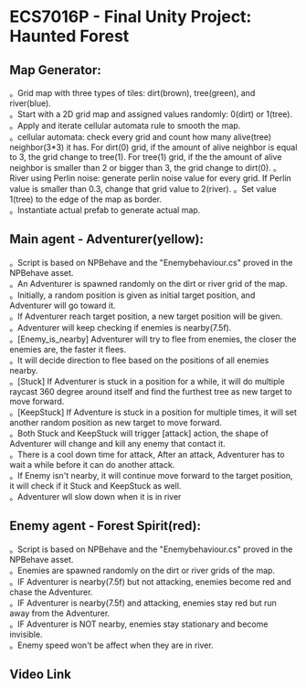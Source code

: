 # ECS7016P - Final Unity Project: Haunted Forest
## Map Generator:<br> 
。Grid map with three types of tiles: dirt(brown), tree(green), and river(blue).<br>
。Start with a 2D grid map and assigned values randomly: 0(dirt) or 1(tree).<br>
。Apply and iterate cellular automata rule to smooth the map.<br>
。cellular automata: check every grid and count how many alive(tree) neighbor(3*3) it has. For dirt(0) grid, if the amount of alive neighbor is equal to 3, the grid change to tree(1). For tree(1) grid, if the the amount of alive neighbor is smaller than 2 or bigger than 3, the grid change to dirt(0).
。River using Perlin noise: generate perlin noise value for every grid. If Perlin value is smaller than 0.3, change that grid value to 2(river).
。Set value 1(tree) to the edge of the map as border.<br>
。Instantiate actual prefab to generate actual map.<br>
## Main agent - Adventurer(yellow):<br>
。Script is based on NPBehave and the "Enemybehaviour.cs" proved in the NPBehave asset.<br>
。An Adventurer is spawned randomly on the dirt or river grid of the map.<br>
。Initially, a random position is given as initial target position, and Adventurer will go toward it.<br>
。If Adventurer reach target position, a new target position will be given.<br>
。Adventurer will keep checking if enemies is nearby(7.5f).<br>
。[Enemy_is_nearby] Adventurer will try to flee from enemies, the closer the enemies are, the faster it flees.<br>
。It will decide direction to flee based on the positions of all enemies nearby.<br>
。[Stuck] If Adventurer is stuck in a position for a while, it will do multiple raycast 360 degree around itself and find the furthest tree as new target to move forward.<br>
。[KeepStuck] If Adventure is stuck in a position for multiple times, it will set another random position as new target to move forward.<br>
。Both Stuck and KeepStuck will trigger [attack] action, the shape of Adventurer will change and kill any enemy that contact it.<br>
。There is a cool down time for attack, After an attack, Adventurer has to wait a while before it can do another attack.<br>
。If Enemy isn't nearby, it will continue move forward to the target position, it will check if it Stuck and KeepStuck as well.<br>
。Adventurer wll slow down when it is in river<br>
## Enemy agent - Forest Spirit(red):<br>
。Script is based on NPBehave and the "Enemybehaviour.cs" proved in the NPBehave asset.<br>
。Enemies are spawned randomly on the dirt or river grids of the map.<br>
。IF Adventurer is nearby(7.5f) but not attacking, enemies become red and chase the Adventurer.<br>
。IF Adventurer is nearby(7.5f) and attacking, enemies stay red but run away from the Adventurer.<br>
。IF Adventurer is NOT nearby, enemies stay stationary and become invisible.<br>
。Enemy speed won't be affect when they are in river.<br>

## Video Link<br>


